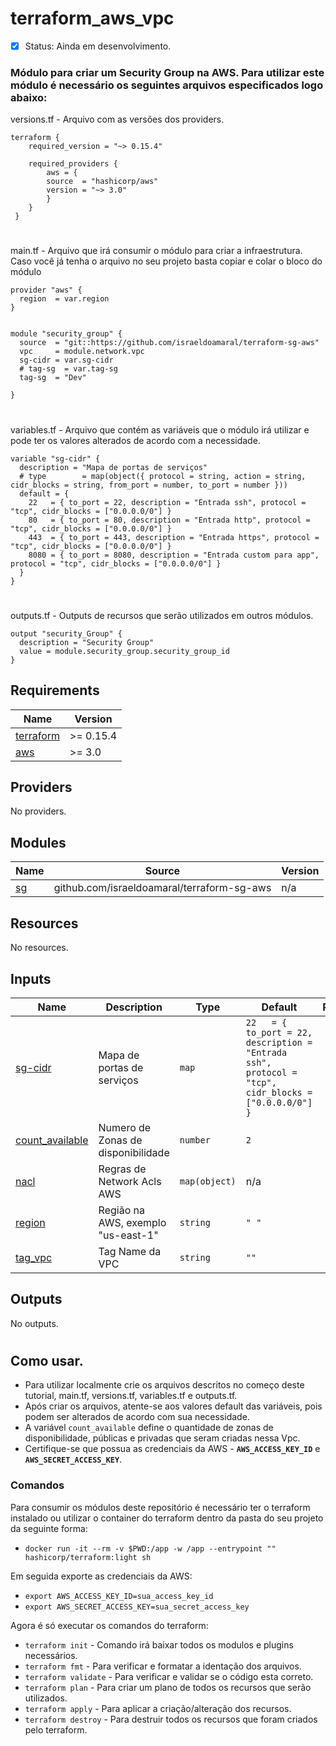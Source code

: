 # terraform_aws_vpc
- [x] Status:  Ainda em desenvolvimento.
###
### Módulo para criar um Security Group na AWS. Para utilizar este módulo é necessário os seguintes arquivos especificados logo abaixo:

   <summary>versions.tf - Arquivo com as versões dos providers.</summary>

```hcl
terraform {
    required_version = "~> 0.15.4"

    required_providers {
        aws = {
        source  = "hashicorp/aws"
        version = "~> 3.0"
        }
    }
 }
```
#
<summary>main.tf - Arquivo que irá consumir o módulo para criar a infraestrutura. Caso você já tenha o arquivo no seu projeto basta copiar e colar o bloco do módulo </summary>

```hcl
provider "aws" {
  region  = var.region
}


module "security_group" {
  source  = "git::https://github.com/israeldoamaral/terraform-sg-aws"
  vpc     = module.network.vpc
  sg-cidr = var.sg-cidr
  # tag-sg  = var.tag-sg
  tag-sg  = "Dev"

}

```
#
<summary>variables.tf - Arquivo que contém as variáveis que o módulo irá utilizar e pode ter os valores alterados de acordo com a necessidade.</summary>

```hcl
variable "sg-cidr" {
  description = "Mapa de portas de serviços"
  # type        = map(object({ protocol = string, action = string, cidr_blocks = string, from_port = number, to_port = number }))
  default = {
    22   = { to_port = 22, description = "Entrada ssh", protocol = "tcp", cidr_blocks = ["0.0.0.0/0"] }
    80   = { to_port = 80, description = "Entrada http", protocol = "tcp", cidr_blocks = ["0.0.0.0/0"] }
    443  = { to_port = 443, description = "Entrada https", protocol = "tcp", cidr_blocks = ["0.0.0.0/0"] }
    8080 = { to_port = 8080, description = "Entrada custom para app", protocol = "tcp", cidr_blocks = ["0.0.0.0/0"] }
  }
}

```
#
<summary>outputs.tf - Outputs de recursos que serão utilizados em outros módulos.</summary>

```hcl
output "security_Group" {
  description = "Security Group"
  value = module.security_group.security_group_id
}

```

## Requirements

| Name | Version |
|------|---------|
| <a name="requirement_terraform"></a> [terraform](#requirement\_terraform) | >= 0.15.4 |
| <a name="requirement_aws"></a> [aws](#requirement\_aws) | >= 3.0 |

## Providers

No providers.

## Modules

| Name | Source | Version |
|------|--------|---------|
| <a name="module_sg"></a> [sg](#module\_sg) | github.com/israeldoamaral/terraform-sg-aws | n/a |

## Resources

No resources.

## Inputs

| Name | Description | Type | Default | Required |
|------|-------------|------|---------|:--------:|
| <a name="input_cidr"></a> [sg-cidr](#input\_sg-cidr) | Mapa de portas de serviços | `map` | `22   = { to_port = 22, description = "Entrada ssh", protocol = "tcp", cidr_blocks = ["0.0.0.0/0"] }` | yes |
| <a name="input_tag-sg"></a> [count\_available](#input\_count\_available) | Numero de Zonas de disponibilidade | `number` | `2` | no |
| <a name="input_nacl"></a> [nacl](#input\_nacl) | Regras de Network Acls AWS | `map(object)` | n/a | yes |
| <a name="input_region"></a> [region](#input\_region) | Região na AWS, exemplo "us-east-1" | `string` | `" "` | no |
| <a name="input_tag_vpc"></a> [tag\_vpc](#input\_tag\_vpc) | Tag Name da VPC | `string` | `""` | no |

## Outputs

No outputs.
#
## Como usar.
  - Para utilizar localmente crie os arquivos descritos no começo deste tutorial, main.tf, versions.tf, variables.tf e outputs.tf.
  - Após criar os arquivos, atente-se aos valores default das variáveis, pois podem ser alterados de acordo com sua necessidade. 
  - A variável `count_available` define o quantidade de zonas de disponibilidade, públicas e privadas que seram criadas nessa Vpc.
  - Certifique-se que possua as credenciais da AWS - **`AWS_ACCESS_KEY_ID`** e **`AWS_SECRET_ACCESS_KEY`**.

### Comandos
Para consumir os módulos deste repositório é necessário ter o terraform instalado ou utilizar o container do terraform dentro da pasta do seu projeto da seguinte forma:

* `docker run -it --rm -v $PWD:/app -w /app --entrypoint "" hashicorp/terraform:light sh` 
    
Em seguida exporte as credenciais da AWS:

* `export AWS_ACCESS_KEY_ID=sua_access_key_id`
* `export AWS_SECRET_ACCESS_KEY=sua_secret_access_key`
    
Agora é só executar os comandos do terraform:

* `terraform init` - Comando irá baixar todos os modulos e plugins necessários.
* `terraform fmt` - Para verificar e formatar a identação dos arquivos.
* `terraform validate` - Para verificar e validar se o código esta correto.
* `terraform plan` - Para criar um plano de todos os recursos que serão utilizados.
* `terraform apply` - Para aplicar a criação/alteração dos recursos. 
* `terraform destroy` - Para destruir todos os recursos que foram criados pelo terraform. 
